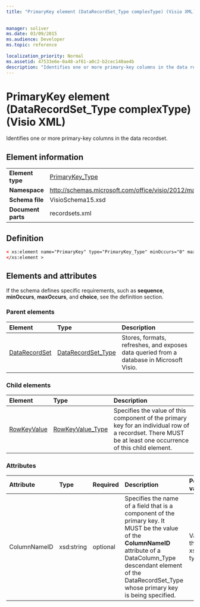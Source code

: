 ```yaml
---
title: "PrimaryKey element (DataRecordSet_Type complexType) (Visio XML)"
 
 
manager: soliver
ms.date: 03/09/2015
ms.audience: Developer
ms.topic: reference
 
localization_priority: Normal
ms.assetid: 47533e6e-0a48-af61-a0c2-b2cec140ae4b
description: "Identifies one or more primary-key columns in the data recordset."
---
```


# PrimaryKey element (DataRecordSet_Type complexType) (Visio XML)

Identifies one or more primary-key columns in the data recordset.
  
## Element information

|||
|:-----|:-----|
|**Element type** <br/> |[PrimaryKey_Type](primarykey_type-complextypevisio-xml.md) <br/> |
|**Namespace** <br/> |http://schemas.microsoft.com/office/visio/2012/main  <br/> |
|**Schema file** <br/> |VisioSchema15.xsd  <br/> |
|**Document parts** <br/> |recordsets.xml  <br/> |
   
## Definition

```XML
< xs:element name="PrimaryKey" type="PrimaryKey_Type" minOccurs="0" maxOccurs="unbounded" >
</xs:element >
```

## Elements and attributes

If the schema defines specific requirements, such as **sequence**, **minOccurs**, **maxOccurs**, and **choice**, see the definition section. 
  
### Parent elements

|**Element**|**Type**|**Description**|
|:-----|:-----|:-----|
|[DataRecordSet](datarecordset-element-datarecordsets_type-complextypevisio-xml.md) <br/> |[DataRecordSet_Type](datarecordset_type-complextypevisio-xml.md) <br/> |Stores, formats, refreshes, and exposes data queried from a database in Microsoft Visio.  <br/> |
   
### Child elements

|**Element**|**Type**|**Description**|
|:-----|:-----|:-----|
|[RowKeyValue](rowkeyvalue-element-primarykey_type-complextypevisio-xml.md) <br/> |[RowKeyValue_Type](rowkeyvalue_type-complextypevisio-xml.md) <br/> |Specifies the value of this component of the primary key for an individual row of a recordset. There MUST be at least one occurrence of this child element.  <br/> |
   
### Attributes

|**Attribute**|**Type**|**Required**|**Description**|**Possible values**|
|:-----|:-----|:-----|:-----|:-----|
|ColumnNameID  <br/> |xsd:string  <br/> |optional  <br/> |Specifies the name of a field that is a component of the primary key. It MUST be the value of the **ColumnNameID** attribute of a DataColumn_Type descendant element of the DataRecordSet_Type whose primary key is being specified.  <br/> |Values of the xsd:string type.  <br/> |
   

